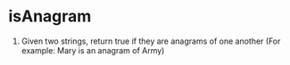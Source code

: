# isAnagram

1. Given two strings, return true if they are anagrams of one another (For example: Mary is an anagram of Army)